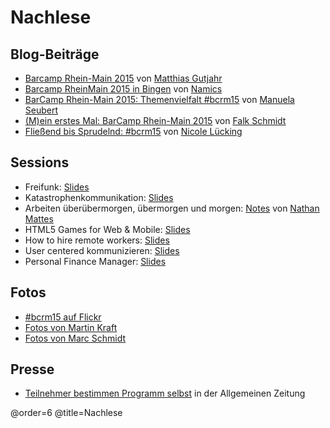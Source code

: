 # Nachlese

## Blog-Beiträge

 * [Barcamp Rhein-Main 2015](http://blog.sperrobjekt.de/content/1000478-Barcamp-Rhein-Main-2015.html) von [Matthias Gutjahr](https://twitter.com/mattsches)
 * [Barcamp RheinMain 2015 in Bingen](https://about.namics.com/2015/11/barcamp-rheinmain-2015-in-bingen.html) von [Namics](https://twitter.com/namics)
 * [BarCamp Rhein-Main 2015: Themenvielfalt #bcrm15](http://www.seubert-pr.de/blog/2015/11/24/barcamp-rhein-main-2015-themenvielfalt-bcrm15/) von [Manuela Seubert](https://twitter.com/ManuelaSeubert)
 * [(M)ein erstes Mal: BarCamp Rhein-Main 2015](http://falkschmidt.com/2015/11/ein-erstes-mal_bcrm15/) von [Falk Schmidt](https://twitter.com/FalkSchmidt)
 * [Fließend bis Sprudelnd: #bcrm15](http://blog.poasworld.de/bcrm15/) von [Nicole Lücking](https://twitter.com/photostroller)
 
## Sessions

 * Freifunk: [Slides](http://talks.sperrobjekt.de/bcrm15_freifunk/)
 * Katastrophenkommunikation: [Slides](http://www.junaimnetz.de/wp-content/uploads/2015/11/Katastrophen.pdf)
 * Arbeiten überübermorgen, übermorgen und morgen: [Notes](https://bullenscheisse.de/2015/arbeiten-ueberuebermorgen-uebermorgen-und-morgen/) von [Nathan Mattes](https://twitter.com/zeitschlag)
 * HTML5 Games for Web & Mobile: [Slides](http://de.slideshare.net/casarock/html5-games-for-web-mobile)
 * How to hire remote workers: [Slides](https://docs.google.com/presentation/d/1KAMzZ8nWJihu61_lsb1xuukhBgzMOPPaiGbvVEjWV_w/edit)
 * User centered kommunizieren: [Slides](http://downloads.giinco.de/bcrm15/giinco_User-Centered-kommunizieren_bcrm15.pdf?utm_source=hootsuite)
 * Personal Finance Manager: [Slides](https://prezi.com/zilukowsij_e/personal-finance-manager/)

## Fotos

 * [#bcrm15 auf Flickr](https://www.flickr.com/search/?sort=date-posted-desc&text=%23bcrm15)
 * [Fotos von Martin Kraft](https://www.flickr.com/photos/90741600@N03/sets/72157659120329764/)
 * [Fotos von Marc Schmidt](https://drive.google.com/folderview?id=0B5izLHle4MQ7Q0VUa2ttM3BuMkU&usp=sharing)

## Presse

* [Teilnehmer bestimmen Programm selbst](http://www.allgemeine-zeitung.de/lokales/bingen/bingen/teilnehmer-bestimmen-programm-selbst_16402533.htm) in der Allgemeinen Zeitung

@order=6
@title=Nachlese

